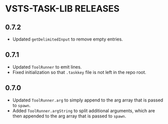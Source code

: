 # VSTS-TASK-LIB RELEASES

## 0.7.2
 * Updated `getDelimitedInput` to remove empty entries.

## 0.7.1
 * Updated `ToolRunner` to emit lines.
 * Fixed initialization so that `.taskkey` file is not left in the repo root.

## 0.7.0
 * Updated `ToolRunner.arg` to simply append to the arg array that is passed to `spawn`.
 * Added `ToolRunner.argString` to split additional arguments, which are then appended to the arg array that is passed to `spawn`.
